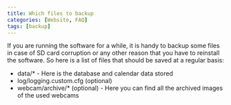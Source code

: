```yaml
---
title: Which files to backup
categories: [Website, FAQ]
tags: [backup]
---
```

If you are running the software for a while, it is handy to backup some files in case of SD card corruption or any other reason that you have to reinstall the software. So here is a list of files that should be saved at a regular basis:

- data/* - Here is the database and calendar data stored
- log/logging.custom.cfg (optional)
- webcam/archive/* (optional) - Here you can find all the archived images of the used webcams
